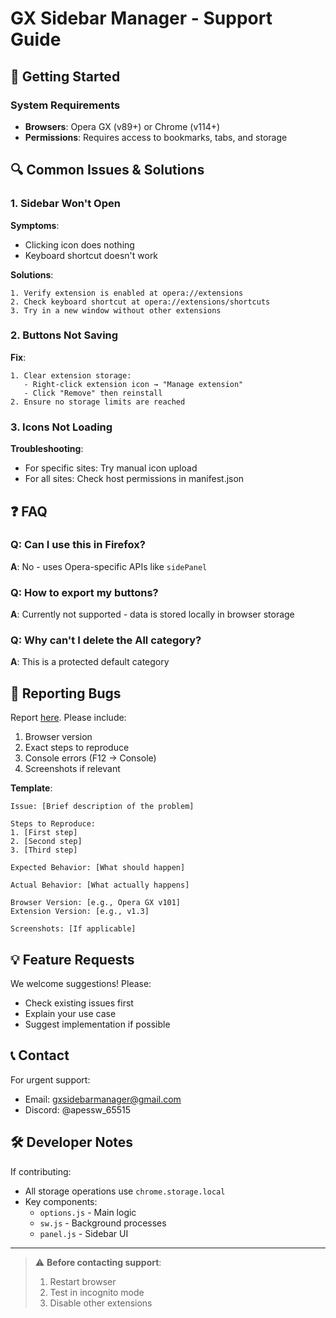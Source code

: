 # GX Sidebar Manager - Support Guide

## 🚀 Getting Started
### System Requirements
- **Browsers**: Opera GX (v89+) or Chrome (v114+)
- **Permissions**: Requires access to bookmarks, tabs, and storage

## 🔍 Common Issues & Solutions

### 1. Sidebar Won't Open
**Symptoms**:
- Clicking icon does nothing
- Keyboard shortcut doesn't work

**Solutions**:
```steps
1. Verify extension is enabled at opera://extensions
2. Check keyboard shortcut at opera://extensions/shortcuts
3. Try in a new window without other extensions
```

### 2. Buttons Not Saving
**Fix**:
```steps
1. Clear extension storage:
   - Right-click extension icon → "Manage extension"
   - Click "Remove" then reinstall
2. Ensure no storage limits are reached
```

### 3. Icons Not Loading
**Troubleshooting**:
- For specific sites: Try manual icon upload
- For all sites: Check host permissions in manifest.json

## ❓ FAQ

### Q: Can I use this in Firefox?
**A**: No - uses Opera-specific APIs like `sidePanel`

### Q: How to export my buttons?
**A**: Currently not supported - data is stored locally in browser storage

### Q: Why can't I delete the All category?
**A**: This is a protected default category

## 🐛 Reporting Bugs
Report [here](https://github.com/LuaMaster36/gx-sidebar-manager/issuse).
Please include:
1. Browser version
2. Exact steps to reproduce
3. Console errors (F12 → Console)
4. Screenshots if relevant

**Template**:
```
Issue: [Brief description of the problem]

Steps to Reproduce:
1. [First step]
2. [Second step]
3. [Third step]

Expected Behavior: [What should happen]

Actual Behavior: [What actually happens]

Browser Version: [e.g., Opera GX v101]
Extension Version: [e.g., v1.3]

Screenshots: [If applicable]
```

## 💡 Feature Requests
We welcome suggestions! Please:
- Check existing issues first
- Explain your use case
- Suggest implementation if possible

## 📞 Contact
For urgent support:
- Email: gxsidebarmanager@gmail.com
- Discord: @apessw_65515

## 🛠️ Developer Notes
If contributing:
- All storage operations use `chrome.storage.local`
- Key components:
  - `options.js` - Main logic
  - `sw.js` - Background processes
  - `panel.js` - Sidebar UI

---

> ⚠️ **Before contacting support**:
> 1. Restart browser
> 2. Test in incognito mode
> 3. Disable other extensions
